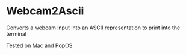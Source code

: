 # Webcam2Ascii

Converts a webcam input into an ASCII representation to print into the terminal

Tested on Mac and PopOS
